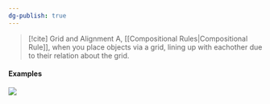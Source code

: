 ```yaml
---
dg-publish: true
---
```


>[!cite] Grid and Alignment
>A, [[Compositional Rules|Compositional Rule]], when you place objects via a grid, lining up with eachother due to their relation about the grid.

#### Examples
![](https://www.thecomputingteacher.com/ait/images/grid-snake-with-eyes-x-3.png)